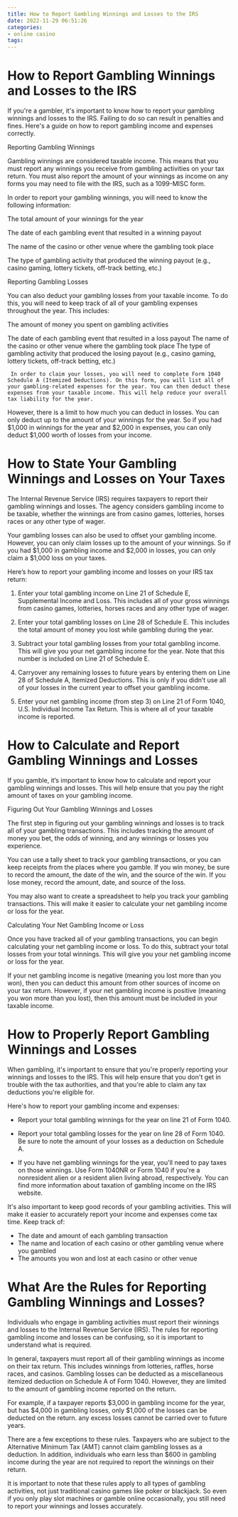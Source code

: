 ```yaml
---
title: How to Report Gambling Winnings and Losses to the IRS
date: 2022-11-29 06:51:26
categories:
- online casino
tags:
---
```



#  How to Report Gambling Winnings and Losses to the IRS

If you're a gambler, it's important to know how to report your gambling winnings and losses to the IRS. Failing to do so can result in penalties and fines. Here's a guide on how to report gambling income and expenses correctly.

Reporting Gambling Winnings

Gambling winnings are considered taxable income. This means that you must report any winnings you receive from gambling activities on your tax return. You must also report the amount of your winnings as income on any forms you may need to file with the IRS, such as a 1099-MISC form.

In order to report your gambling winnings, you will need to know the following information:

The total amount of your winnings for the year

The date of each gambling event that resulted in a winning payout

The name of the casino or other venue where the gambling took place

The type of gambling activity that produced the winning payout (e.g., casino gaming, lottery tickets, off-track betting, etc.)

Reporting Gambling Losses

You can also deduct your gambling losses from your taxable income. To do this, you will need to keep track of all of your gambling expenses throughout the year. This includes:

The amount of money you spent on gambling activities

The date of each gambling event that resulted in a loss payout
	 The name of the casino or other venue where the gambling took place 	 The type of gambling activity that produced the losing payout (e.g., casino gaming, lottery tickets, off-track betting, etc.)



	 In order to claim your losses, you will need to complete Form 1040 Schedule A (Itemized Deductions). On this form, you will list all of your gambling-related expenses for the year. You can then deduct these expenses from your taxable income. This will help reduce your overall tax liability for the year.



 However, there is a limit to how much you can deduct in losses. You can only deduct up to the amount of your winnings for the year. So if you had $1,000 in winnings for the year and $2,000 in expenses, you can only deduct $1,000 worth of losses from your income.

#  How to State Your Gambling Winnings and Losses on Your Taxes

The Internal Revenue Service (IRS) requires taxpayers to report their gambling winnings and losses. The agency considers gambling income to be taxable, whether the winnings are from casino games, lotteries, horses races or any other type of wager.

Your gambling losses can also be used to offset your gambling income. However, you can only claim losses up to the amount of your winnings. So if you had $1,000 in gambling income and $2,000 in losses, you can only claim a $1,000 loss on your taxes.

Here’s how to report your gambling income and losses on your IRS tax return:

1. Enter your total gambling income on Line 21 of Schedule E, Supplemental Income and Loss. This includes all of your gross winnings from casino games, lotteries, horses races and any other type of wager.

2. Enter your total gambling losses on Line 28 of Schedule E. This includes the total amount of money you lost while gambling during the year.

3. Subtract your total gambling losses from your total gambling income. This will give you your net gambling income for the year. Note that this number is included on Line 21 of Schedule E.

4. Carryover any remaining losses to future years by entering them on Line 28 of Schedule A, Itemized Deductions. This is only if you didn’t use all of your losses in the current year to offset your gambling income.

5. Enter your net gambling income (from step 3) on Line 21 of Form 1040, U.S. Individual Income Tax Return. This is where all of your taxable income is reported.

#  How to Calculate and Report Gambling Winnings and Losses

If you gamble, it’s important to know how to calculate and report your gambling winnings and losses. This will help ensure that you pay the right amount of taxes on your gambling income.

Figuring Out Your Gambling Winnings and Losses

The first step in figuring out your gambling winnings and losses is to track all of your gambling transactions. This includes tracking the amount of money you bet, the odds of winning, and any winnings or losses you experience.

You can use a tally sheet to track your gambling transactions, or you can keep receipts from the places where you gamble. If you win money, be sure to record the amount, the date of the win, and the source of the win. If you lose money, record the amount, date, and source of the loss.

You may also want to create a spreadsheet to help you track your gambling transactions. This will make it easier to calculate your net gambling income or loss for the year.

Calculating Your Net Gambling Income or Loss

Once you have tracked all of your gambling transactions, you can begin calculating your net gambling income or loss. To do this, subtract your total losses from your total winnings. This will give you your net gambling income or loss for the year.

If your net gambling income is negative (meaning you lost more than you won), then you can deduct this amount from other sources of income on your tax return. However, if your net gambling income is positive (meaning you won more than you lost), then this amount must be included in your taxable income.

#  How to Properly Report Gambling Winnings and Losses

When gambling, it's important to ensure that you're properly reporting your winnings and losses to the IRS. This will help ensure that you don't get in trouble with the tax authorities, and that you're able to claim any tax deductions you're eligible for.

Here's how to report your gambling income and expenses:

- Report your total gambling winnings for the year on line 21 of Form 1040.

- Report your total gambling losses for the year on line 28 of Form 1040. Be sure to note the amount of your losses as a deduction on Schedule A.

- If you have net gambling winnings for the year, you'll need to pay taxes on those winnings. Use Form 1040NR or Form 1040 if you're a nonresident alien or a resident alien living abroad, respectively. You can find more information about taxation of gambling income on the IRS website.

It's also important to keep good records of your gambling activities. This will make it easier to accurately report your income and expenses come tax time. Keep track of:

- The date and amount of each gambling transaction
- The name and location of each casino or other gambling venue where you gambled
- The amounts you won and lost at each casino or other venue

#  What Are the Rules for Reporting Gambling Winnings and Losses?

Individuals who engage in gambling activities must report their winnings and losses to the Internal Revenue Service (IRS). The rules for reporting gambling income and losses can be confusing, so it is important to understand what is required.

In general, taxpayers must report all of their gambling winnings as income on their tax return. This includes winnings from lotteries, raffles, horse races, and casinos. Gambling losses can be deducted as a miscellaneous itemized deduction on Schedule A of Form 1040. However, they are limited to the amount of gambling income reported on the return.

For example, if a taxpayer reports $3,000 in gambling income for the year, but has $4,000 in gambling losses, only $1,000 of the losses can be deducted on the return. any excess losses cannot be carried over to future years.

There are a few exceptions to these rules. Taxpayers who are subject to the Alternative Minimum Tax (AMT) cannot claim gambling losses as a deduction. In addition, individuals who earn less than $600 in gambling income during the year are not required to report the winnings on their return.

It is important to note that these rules apply to all types of gambling activities, not just traditional casino games like poker or blackjack. So even if you only play slot machines or gamble online occasionally, you still need to report your winnings and losses accurately.